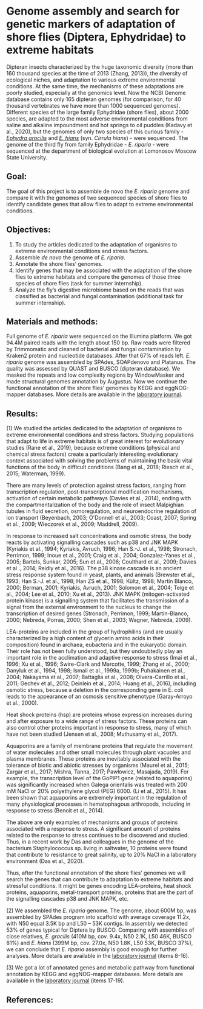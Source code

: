 # Genome assembly and search for genetic markers of adaptation of shore flies (Diptera, Ephydridae) to extreme habitats
Dipteran insects characterized by the huge taxonomic diversity (more than 160 thousand species at the time of 2013 (Zhang, 2013)), the diversity of ecological niches, and adaptation to various extreme environmental conditions. At the same time, the mechanisms of these adaptations are poorly studied, especially at the genomics level. Now the NCBI Genome database contains only 165 dipteran genomes (for comparison, for 40 thousand vertebrates we have more than 1000 sequenced genomes). Different species of the large family Ephydridae (shore flies), about 2000 species, are adapted to the most adverse environmental conditions from saline and alkaline impoundment and hot springs to oil puddles (Kadavy et al., 2020), but the genomes of only two species of this curious family - [*Ephydra gracilis*](https://www.ncbi.nlm.nih.gov/assembly/GCA_001014675.1) and [*E. hians*](https://www.ncbi.nlm.nih.gov/assembly/GCA_001015075.1/) (syn. *Cirrula hians*) - were sequenced. The genome of the third fly from family Ephydridae - *E. riparia* - were sequenced at the department of biological evolution at Lomonosov Moscow State University.


## Goal:
The goal of this project is to assemble de novo the *E. riparia* genome and compare it with the genomes of two sequenced species of shore flies to identify candidate genes that allow flies to adapt to extreme environmental conditions.


## Objectives:
1. To study the articles dedicated to the adaptation of organisms to extreme environmental conditions and stress factors.
2. Assemble *de novo* the genome of *E. riparia*.
3. Annotate the shore flies’ genomes.
4. Identify genes that may be associated with the adaptation of the shore flies to extreme habitats and compare the genomes of those three species of shore flies (task for summer internship).
5. Analyze the fly’s digestive microbiome based on the reads that was classified as bacterial and fungal contamination (additional task for summer internship).


## Materials and methods:
Full genome of *E. riparia* were sequenced on the Illumina platform. We got 94.4M paired reads with the length about 150 bp.
Raw reads were filtered by Trimmomatic and cleaned of bacterial and fungal contamination by Kraken2 protein and nucleotide databases. After that 67% of reads left. 
*E. riparia* genome was assembled by SPAdes, SOAPdenovo and Platanus. The quality was assessed by QUAST and BUSCO (dipteran database).
We masked the repeats and low complexity regions by WindowMasker and made structural genomes annotation by Augustus.
Now we continue the functional annotation of the shore flies’ genomes by KEGG and eggNOG-mapper databases. More details are available in the [laboratory journal](https://docs.google.com/document/d/147rQTXeOp-6CRlvWNGPbjIMCVoK0hkg7_j6raF1Ku7M/edit?usp=sharing).


## Results:
(1) We studied the articles dedicated to the adaptation of organisms to extreme environmental conditions and stress factors. Studying populations that adapt to life in extreme habitats is of great interest for evolutionary studies (Rane et al., 2019), because extreme conditions (physical and chemical stress factors) create a particularly interesting evolutionary context associated with solving the problems of maintaining the basic vital functions of the body in difficult conditions (Bang et al., 2018; Riesch et al., 2015; Waterman, 1999).

There are many levels of protection against stress factors, ranging from transcription regulation, post-transcriptional modification mechanisms, activation of certain metabolic pathways (Davies et al., 2014), ending with the compartmentalization of the body and the role of insect Malpighian tubules in fluid secretion, osmoregulation, and neuroendocrine regulation of ion transport (Beyenbach, 2003; O'Donnell et al., 2003; Coast, 2007; Spring et al., 2009; Wieczorek et al., 2009; Maddrell, 2009).

In response to increased salt concentrations and osmotic stress, the body reacts by activating signalling cascades such as p38 and JNK MAPK (Kyriakis et al., 1994; Kyriakis, Avruch, 1996; Han S.-J. et al., 1998; Stronach, Perrimon, 1999; Inoue et al., 2001; Craig et al., 2004; Gonzalez-Yanes et al., 2005; Bartels, Sunkar, 2005; Sun et al., 2006; Coulthard et al., 2009; Davies et al ., 2014; Reidly et al., 2016). The p38 kinase cascade is an ancient stress response system found in yeast, plants, and animals (Brewster et al., 1993; Han S.-J. et al., 1998; Han ZS et al., 1998; Kültz, 1998; Martín Blanco, 2000; Berman, 2001; Kyriakis, Avruch, 2001; Solomon et al., 2004; Teige et al., 2004; Lee et al., 2010; Xu et al., 2013). JNK MAPK (mitogen-activated protein kinase) is a signalling system that facilitates the transmission of a signal from the external environment to the nucleus to change the transcription of desired genes (Stronach, Perrimon, 1999; Martín-Blanco, 2000; Nebreda, Porras, 2000; Shen et al., 2003; Wagner, Nebreda, 2009).

LEA-proteins are included in the group of hydrophilins (and are usually characterized by a high content of glycerin amino acids in their composition) found in archaea, eubacteria and in the eukaryotic domain. Their role has not been fully understood, but they undoubtedly play an important role in the acclimation and adaptive response to stress (Imai et al., 1996; Xu et al., 1996; Swire-Clark and Marcotte, 1999; Zhang et al., 2000; Danyluk et al., 1994, 1998; Ismail et al., 1999a, 1999b; Puhakainen et al., 2004; Nakayama et al., 2007; Battaglia et al., 2008; Olvera-Carrillo et al., 2011; Gechev et al., 2012; Deinlein et al., 2014; Huang et al., 2016), including osmotic stress, because a deletion in the corresponding gene in E. coli leads to the appearance of an osmosis sensitive phenotype (Garay-Arroyo et al., 2000).

Heat shock proteins (hsp) are proteins whose expression increases during and after exposure to a wide range of stress factors. These proteins can also control other proteins important in response to stress, many of which have not been studied (Jensen et al., 2008; Muthusamy et al., 2017).

Aquaporins are a family of membrane proteins that regulate the movement of water molecules and other small molecules through plant vacuoles and plasma membranes. These proteins are inevitably associated with the tolerance of biotic and abiotic stresses by organisms (Maurel et al., 2015; Zargar et al., 2017; Mishra, Tanna, 2017; Pawłowicz, Masajada, 2019). For example, the transcription level of the GoPIP1 gene (related to aquaporins) was significantly increased when Galega orientalis was treated with 200 mM NaCl or 20% polyethylene glycol (PEG) 6000. (Li et al., 2015). It has been shown that aquaporins are extremely important in the regulation of many physiological processes in hematophagous arthropods, including in response to stress (Benoit et al., 2014).

The above are only examples of mechanisms and groups of proteins associated with a response to stress. A significant amount of proteins related to the response to stress continues to be discovered and studied. Thus, in a recent work by Das and colleagues in the genome of the bacterium Staphylococcus sp. living in saltwater, 10 proteins were found that contribute to resistance to great salinity, up to 20% NaCl in a laboratory environment (Das et al., 2020).

Thus, after the functional annotation of the shore flies’ genomes we will search the genes that can contribute to adaptation to extreme habitats and stressful conditions. It might be genes encoding LEA-proteins, heat shock proteins, aquaporins, metal-transport proteins, proteins that are the part of the signalling cascades p38 and JNK MAPK, etc.

(2) We assembled the *E. riparia* genome. The genome, about 600M bp, was assembled by SPAdes program into scaffold with average coverage 11.2x, with N50 equal 3.5K bp and L50 – 53K contigs. In assembly we detected 53% of genes typical for Diptera by BUSCO. Comparing with assemblies of close relatives, *E. gracilis* (410M bp, cov. 9.4x, N50 2.1K, L50 46K, BUSCO 81%) and *E. hians* (399M bp, cov. 27.0x, N50 1.8K, L50 53K, BUSCO 37%), we can conclude that *E. riparia* assembly is good enough for further analyses. More details  are available in the [laboratory journal](https://docs.google.com/document/d/147rQTXeOp-6CRlvWNGPbjIMCVoK0hkg7_j6raF1Ku7M/edit?usp=sharing) (items 8-16).

(3) We got a lot of annotated genes and metabolic pathway from functional annotation by KEGG and eggNOG-mapper databases. More details  are available in the [laboratory journal](https://docs.google.com/document/d/147rQTXeOp-6CRlvWNGPbjIMCVoK0hkg7_j6raF1Ku7M/edit?usp=sharing) (items 17-19).


## References:


